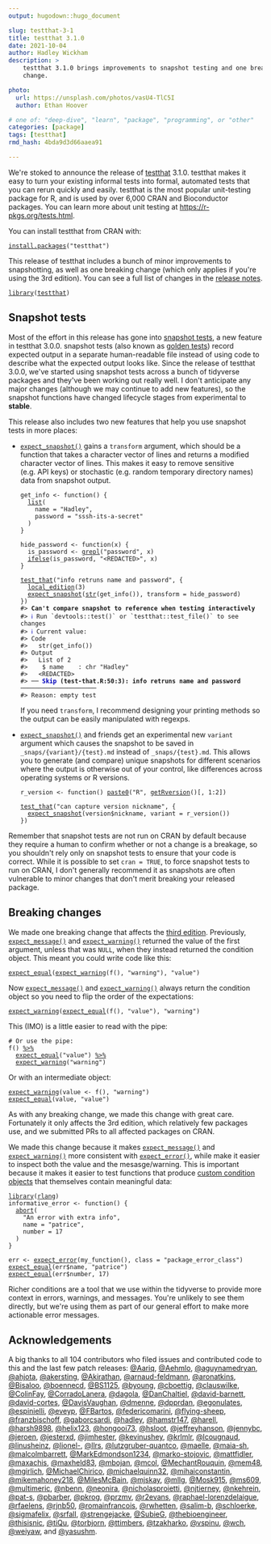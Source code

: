 ```yaml
---
output: hugodown::hugo_document

slug: testthat-3-1
title: testthat 3.1.0
date: 2021-10-04
author: Hadley Wickham
description: >
    testthat 3.1.0 brings improvements to snapshot testing and one breaking
    change.

photo:
  url: https://unsplash.com/photos/vasU4-TlC5I
  author: Ethan Hoover

# one of: "deep-dive", "learn", "package", "programming", or "other"
categories: [package] 
tags: [testthat]
rmd_hash: 4bda9d3d66aaea91

---
```


<!--
TODO:
* [x] Look over / edit the post's title in the yaml
* [x] Edit (or delete) the description; note this appears in the Twitter card
* [x] Pick category and tags (see existing with [`hugodown::tidy_show_meta()`](https://rdrr.io/pkg/hugodown/man/use_tidy_post.html))
* [x] Find photo & update yaml metadata
* [x] Create `thumbnail-sq.jpg`; height and width should be equal
* [x] Create `thumbnail-wd.jpg`; width should be >5x height
* [x] [`hugodown::use_tidy_thumbnails()`](https://rdrr.io/pkg/hugodown/man/use_tidy_post.html)
* [x] Add intro sentence, e.g. the standard tagline for the package
* [x] [`usethis::use_tidy_thanks()`](https://usethis.r-lib.org/reference/use_tidy_thanks.html)
-->

We're stoked to announce the release of [testthat](http://testthat.r-lib.org/) 3.1.0. testthat makes it easy to turn your existing informal tests into formal, automated tests that you can rerun quickly and easily. testthat is the most popular unit-testing package for R, and is used by over 6,000 CRAN and Bioconductor packages. You can learn more about unit testing at <https://r-pkgs.org/tests.html>.

You can install testthat from CRAN with:

<div class="highlight">

<pre class='chroma'><code class='language-r' data-lang='r'><span class='nf'><a href='https://rdrr.io/r/utils/install.packages.html'>install.packages</a></span><span class='o'>(</span><span class='s'>"testthat"</span><span class='o'>)</span></code></pre>

</div>

This release of testthat includes a bunch of minor improvements to snapshotting, as well as one breaking change (which only applies if you're using the 3rd edition). You can see a full list of changes in the [release notes](https://github.com/r-lib/testthat/blob/master/NEWS.md).

<div class="highlight">

<pre class='chroma'><code class='language-r' data-lang='r'><span class='kr'><a href='https://rdrr.io/r/base/library.html'>library</a></span><span class='o'>(</span><span class='nv'><a href='https://testthat.r-lib.org'>testthat</a></span><span class='o'>)</span></code></pre>

</div>

## Snapshot tests

Most of the effort in this release has gone into [snapshot tests](https://testthat.r-lib.org/articles/snapshotting.html), a new feature in testthat 3.0.0. snapshot tests (also known as [golden tests](https://ro-che.info/articles/2017-12-04-golden-tests)) record expected output in a separate human-readable file instead of using code to describe what the expected output looks like. Since the release of testthat 3.0.0, we've started using snapshot tests across a bunch of tidyverse packages and they've been working out really well. I don't anticipate any major changes (although we may continue to add new features), so the snapshot functions have changed lifecycle stages from experimental to **stable**.

This release also includes two new features that help you use snapshot tests in more places:

-   [`expect_snapshot()`](https://testthat.r-lib.org/reference/expect_snapshot.html) gains a `transform` argument, which should be a function that takes a character vector of lines and returns a modified character vector of lines. This makes it easy to remove sensitive (e.g. API keys) or stochastic (e.g. random temporary directory names) data from snapshot output.

    <div class="highlight">

    <pre class='chroma'><code class='language-r' data-lang='r'><span class='nv'>get_info</span> <span class='o'>&lt;-</span> <span class='kr'>function</span><span class='o'>(</span><span class='o'>)</span> <span class='o'>&#123;</span>
      <span class='nf'><a href='https://rdrr.io/r/base/list.html'>list</a></span><span class='o'>(</span>
        name <span class='o'>=</span> <span class='s'>"Hadley"</span>, 
        password <span class='o'>=</span> <span class='s'>"sssh-its-a-secret"</span>
      <span class='o'>)</span>
    <span class='o'>&#125;</span>

    <span class='nv'>hide_password</span> <span class='o'>&lt;-</span> <span class='kr'>function</span><span class='o'>(</span><span class='nv'>x</span><span class='o'>)</span> <span class='o'>&#123;</span>
      <span class='nv'>is_password</span> <span class='o'>&lt;-</span> <span class='nf'><a href='https://rdrr.io/r/base/grep.html'>grepl</a></span><span class='o'>(</span><span class='s'>"password"</span>, <span class='nv'>x</span><span class='o'>)</span>
      <span class='nf'><a href='https://rdrr.io/r/base/ifelse.html'>ifelse</a></span><span class='o'>(</span><span class='nv'>is_password</span>, <span class='s'>"&lt;REDACTED&gt;"</span>, <span class='nv'>x</span><span class='o'>)</span>
    <span class='o'>&#125;</span>

    <span class='nf'><a href='https://testthat.r-lib.org/reference/test_that.html'>test_that</a></span><span class='o'>(</span><span class='s'>"info retruns name and password"</span>, <span class='o'>&#123;</span>
      <span class='nf'><a href='https://testthat.r-lib.org/reference/local_edition.html'>local_edition</a></span><span class='o'>(</span><span class='m'>3</span><span class='o'>)</span>
      <span class='nf'><a href='https://testthat.r-lib.org/reference/expect_snapshot.html'>expect_snapshot</a></span><span class='o'>(</span><span class='nf'><a href='https://rdrr.io/r/utils/str.html'>str</a></span><span class='o'>(</span><span class='nf'>get_info</span><span class='o'>(</span><span class='o'>)</span><span class='o'>)</span>, transform <span class='o'>=</span> <span class='nv'>hide_password</span><span class='o'>)</span>
    <span class='o'>&#125;</span><span class='o'>)</span>
    <span class='c'>#&gt; <span style='font-weight: bold;'>Can't compare snapshot to reference when testing interactively</span></span>
    <span class='c'>#&gt; <span style='color: #0000BB;'>ℹ</span> Run `devtools::test()` or `testthat::test_file()` to see changes</span>
    <span class='c'>#&gt; <span style='color: #0000BB;'>ℹ</span> Current value:</span>
    <span class='c'>#&gt; Code</span>
    <span class='c'>#&gt;   str(get_info())</span>
    <span class='c'>#&gt; Output</span>
    <span class='c'>#&gt;   List of 2</span>
    <span class='c'>#&gt;    $ name    : chr "Hadley"</span>
    <span class='c'>#&gt;   &lt;REDACTED&gt;</span>
    <span class='c'>#&gt; ── <span style='color: #0000BB; font-weight: bold;'>Skip</span><span style='font-weight: bold;'> (test-that.R:50:3): info retruns name and password</span> ─────────────────────</span>
    <span class='c'>#&gt; Reason: empty test</span></code></pre>

    </div>

    If you need `transform`, I recommend designing your printing methods so the output can be easily manipulated with regexps.

-   [`expect_snapshot()`](https://testthat.r-lib.org/reference/expect_snapshot.html) and friends get an experimental new `variant` argument which causes the snapshot to be saved in `_snaps/{variant}/{test}.md` instead of `_snaps/{test}.md`. This allows you to generate (and compare) unique snapshots for different scenarios where the output is otherwise out of your control, like differences across operating systems or R versions.

    <div class="highlight">

    <pre class='chroma'><code class='language-r' data-lang='r'><span class='nv'>r_version</span> <span class='o'>&lt;-</span> <span class='kr'>function</span><span class='o'>(</span><span class='o'>)</span> <span class='nf'><a href='https://rdrr.io/r/base/paste.html'>paste0</a></span><span class='o'>(</span><span class='s'>"R"</span>, <span class='nf'><a href='https://rdrr.io/r/base/numeric_version.html'>getRversion</a></span><span class='o'>(</span><span class='o'>)</span><span class='o'>[</span>, <span class='m'>1</span><span class='o'>:</span><span class='m'>2</span><span class='o'>]</span><span class='o'>)</span>

    <span class='nf'><a href='https://testthat.r-lib.org/reference/test_that.html'>test_that</a></span><span class='o'>(</span><span class='s'>"can capture version nickname"</span>, <span class='o'>&#123;</span>
      <span class='nf'><a href='https://testthat.r-lib.org/reference/expect_snapshot.html'>expect_snapshot</a></span><span class='o'>(</span><span class='nv'>version</span><span class='o'>$</span><span class='nv'>nickname</span>, variant <span class='o'>=</span> <span class='nf'>r_version</span><span class='o'>(</span><span class='o'>)</span><span class='o'>)</span>
    <span class='o'>&#125;</span><span class='o'>)</span></code></pre>

    </div>

Remember that snapshot tests are not run on CRAN by default because they require a human to confirm whether or not a change is a breakage, so you shouldn't rely only on snapshot tests to ensure that your code is correct. While it is possible to set `cran = TRUE`, to force snapshot tests to run on CRAN, I don't generally recommend it as snapshots are often vulnerable to minor changes that don't merit breaking your released package.

## Breaking changes

We made one breaking change that affects the [third edition](https://testthat.r-lib.org/articles/third-edition.html). Previously, [`expect_message()`](https://testthat.r-lib.org/reference/expect_error.html) and [`expect_warning()`](https://testthat.r-lib.org/reference/expect_error.html) returned the value of the first argument, unless that was `NULL`, when they instead returned the condition object. This meant you could write code like this:

<div class="highlight">

<pre class='chroma'><code class='language-r' data-lang='r'><span class='nf'><a href='https://testthat.r-lib.org/reference/equality-expectations.html'>expect_equal</a></span><span class='o'>(</span><span class='nf'><a href='https://testthat.r-lib.org/reference/expect_error.html'>expect_warning</a></span><span class='o'>(</span><span class='nf'>f</span><span class='o'>(</span><span class='o'>)</span>, <span class='s'>"warning"</span><span class='o'>)</span>, <span class='s'>"value"</span><span class='o'>)</span></code></pre>

</div>

Now [`expect_message()`](https://testthat.r-lib.org/reference/expect_error.html) and [`expect_warning()`](https://testthat.r-lib.org/reference/expect_error.html) always return the condition object so you need to flip the order of the expectations:

<div class="highlight">

<pre class='chroma'><code class='language-r' data-lang='r'><span class='nf'><a href='https://testthat.r-lib.org/reference/expect_error.html'>expect_warning</a></span><span class='o'>(</span><span class='nf'><a href='https://testthat.r-lib.org/reference/equality-expectations.html'>expect_equal</a></span><span class='o'>(</span><span class='nf'>f</span><span class='o'>(</span><span class='o'>)</span>, <span class='s'>"value"</span><span class='o'>)</span>, <span class='s'>"warning"</span><span class='o'>)</span></code></pre>

</div>

This (IMO) is a little easier to read with the pipe:

<div class="highlight">

<pre class='chroma'><code class='language-r' data-lang='r'><span class='c'># Or use the pipe:</span>
<span class='nf'>f</span><span class='o'>(</span><span class='o'>)</span> <span class='o'><a href='https://magrittr.tidyverse.org/reference/pipe.html'>%&gt;%</a></span> 
  <span class='nf'><a href='https://testthat.r-lib.org/reference/equality-expectations.html'>expect_equal</a></span><span class='o'>(</span><span class='s'>"value"</span><span class='o'>)</span> <span class='o'><a href='https://magrittr.tidyverse.org/reference/pipe.html'>%&gt;%</a></span> 
  <span class='nf'><a href='https://testthat.r-lib.org/reference/expect_error.html'>expect_warning</a></span><span class='o'>(</span><span class='s'>"warning"</span><span class='o'>)</span></code></pre>

</div>

Or with an intermediate object:

<div class="highlight">

<pre class='chroma'><code class='language-r' data-lang='r'><span class='nf'><a href='https://testthat.r-lib.org/reference/expect_error.html'>expect_warning</a></span><span class='o'>(</span><span class='nv'>value</span> <span class='o'>&lt;-</span> <span class='nf'>f</span><span class='o'>(</span><span class='o'>)</span>, <span class='s'>"warning"</span><span class='o'>)</span>
<span class='nf'><a href='https://testthat.r-lib.org/reference/equality-expectations.html'>expect_equal</a></span><span class='o'>(</span><span class='nv'>value</span>, <span class='s'>"value"</span><span class='o'>)</span></code></pre>

</div>

As with any breaking change, we made this change with great care. Fortunately it only affects the 3rd edition, which relatively few packages use, and we submitted PRs to all affected packages on CRAN.

We made this change because it makes [`expect_message()`](https://testthat.r-lib.org/reference/expect_error.html) and [`expect_warning()`](https://testthat.r-lib.org/reference/expect_error.html) more consistent with [`expect_error()`](https://testthat.r-lib.org/reference/expect_error.html), while make it easier to inspect both the value and the mesasge/warning. This is important because it makes it easier to test functions that produce [custom condition objects](https://adv-r.hadley.nz/conditions.html#custom-conditions) that themselves contain meaningful data:

<div class="highlight">

<pre class='chroma'><code class='language-r' data-lang='r'><span class='kr'><a href='https://rdrr.io/r/base/library.html'>library</a></span><span class='o'>(</span><span class='nv'><a href='https://rlang.r-lib.org'>rlang</a></span><span class='o'>)</span>
<span class='nv'>informative_error</span> <span class='o'>&lt;-</span> <span class='kr'>function</span><span class='o'>(</span><span class='o'>)</span> <span class='o'>&#123;</span>
  <span class='nf'><a href='https://rlang.r-lib.org/reference/abort.html'>abort</a></span><span class='o'>(</span>
    <span class='s'>"An error with extra info"</span>,
    name <span class='o'>=</span> <span class='s'>"patrice"</span>,
    number <span class='o'>=</span> <span class='m'>17</span>
  <span class='o'>)</span>
<span class='o'>&#125;</span>

<span class='nv'>err</span> <span class='o'>&lt;-</span> <span class='nf'><a href='https://testthat.r-lib.org/reference/expect_error.html'>expect_error</a></span><span class='o'>(</span><span class='nf'>my_function</span><span class='o'>(</span><span class='o'>)</span>, class <span class='o'>=</span> <span class='s'>"package_error_class"</span><span class='o'>)</span>
<span class='nf'><a href='https://testthat.r-lib.org/reference/equality-expectations.html'>expect_equal</a></span><span class='o'>(</span><span class='nv'>err</span><span class='o'>$</span><span class='nv'>name</span>, <span class='s'>"patrice"</span><span class='o'>)</span>
<span class='nf'><a href='https://testthat.r-lib.org/reference/equality-expectations.html'>expect_equal</a></span><span class='o'>(</span><span class='nv'>err</span><span class='o'>$</span><span class='nv'>number</span>, <span class='m'>17</span><span class='o'>)</span></code></pre>

</div>

Richer conditions are a tool that we use within the tidyverse to provide more context in errors, warnings, and messages. You're unlikely to see them directly, but we're using them as part of our general effort to make more actionable error messages.

## Acknowledgements

A big thanks to all 104 contributors who filed issues and contributed code to this and the last few patch releases: [@Aariq](https://github.com/Aariq), [@Aehmlo](https://github.com/Aehmlo), [@aguynamedryan](https://github.com/aguynamedryan), [@ahjota](https://github.com/ahjota), [@akersting](https://github.com/akersting), [@Akirathan](https://github.com/Akirathan), [@arnaud-feldmann](https://github.com/arnaud-feldmann), [@aronatkins](https://github.com/aronatkins), [@Bisaloo](https://github.com/Bisaloo), [@boennecd](https://github.com/boennecd), [@BS1125](https://github.com/BS1125), [@byoung](https://github.com/byoung), [@cboettig](https://github.com/cboettig), [@clauswilke](https://github.com/clauswilke), [@ColinFay](https://github.com/ColinFay), [@CorradoLanera](https://github.com/CorradoLanera), [@dagola](https://github.com/dagola), [@DanChaltiel](https://github.com/DanChaltiel), [@david-barnett](https://github.com/david-barnett), [@david-cortes](https://github.com/david-cortes), [@DavisVaughan](https://github.com/DavisVaughan), [@dmenne](https://github.com/dmenne), [@dpprdan](https://github.com/dpprdan), [@egonulates](https://github.com/egonulates), [@espinielli](https://github.com/espinielli), [@eveyp](https://github.com/eveyp), [@FBartos](https://github.com/FBartos), [@federicomarini](https://github.com/federicomarini), [@flying-sheep](https://github.com/flying-sheep), [@franzbischoff](https://github.com/franzbischoff), [@gaborcsardi](https://github.com/gaborcsardi), [@hadley](https://github.com/hadley), [@hamstr147](https://github.com/hamstr147), [@harell](https://github.com/harell), [@harsh9898](https://github.com/harsh9898), [@helix123](https://github.com/helix123), [@hongooi73](https://github.com/hongooi73), [@hsloot](https://github.com/hsloot), [@jeffreyhanson](https://github.com/jeffreyhanson), [@jennybc](https://github.com/jennybc), [@jeroen](https://github.com/jeroen), [@jesterxd](https://github.com/jesterxd), [@jimhester](https://github.com/jimhester), [@kevinushey](https://github.com/kevinushey), [@krlmlr](https://github.com/krlmlr), [@lcougnaud](https://github.com/lcougnaud), [@linusheinz](https://github.com/linusheinz), [@lionel-](https://github.com/lionel-), [@llrs](https://github.com/llrs), [@lutzgruber-quantco](https://github.com/lutzgruber-quantco), [@maelle](https://github.com/maelle), [@maia-sh](https://github.com/maia-sh), [@malcolmbarrett](https://github.com/malcolmbarrett), [@MarkEdmondson1234](https://github.com/MarkEdmondson1234), [@marko-stojovic](https://github.com/marko-stojovic), [@mattfidler](https://github.com/mattfidler), [@maxachis](https://github.com/maxachis), [@maxheld83](https://github.com/maxheld83), [@mbojan](https://github.com/mbojan), [@mcol](https://github.com/mcol), [@MechantRouquin](https://github.com/MechantRouquin), [@mem48](https://github.com/mem48), [@mgirlich](https://github.com/mgirlich), [@MichaelChirico](https://github.com/MichaelChirico), [@michaelquinn32](https://github.com/michaelquinn32), [@mihaiconstantin](https://github.com/mihaiconstantin), [@mikemahoney218](https://github.com/mikemahoney218), [@MilesMcBain](https://github.com/MilesMcBain), [@mjskay](https://github.com/mjskay), [@mllg](https://github.com/mllg), [@Mosk915](https://github.com/Mosk915), [@ms609](https://github.com/ms609), [@multimeric](https://github.com/multimeric), [@nbenn](https://github.com/nbenn), [@neonira](https://github.com/neonira), [@nicholasproietti](https://github.com/nicholasproietti), [@njtierney](https://github.com/njtierney), [@nkehrein](https://github.com/nkehrein), [@pat-s](https://github.com/pat-s), [@pbarber](https://github.com/pbarber), [@pkrog](https://github.com/pkrog), [@przmv](https://github.com/przmv), [@r2evans](https://github.com/r2evans), [@raphael-lorenzdelaigue](https://github.com/raphael-lorenzdelaigue), [@rfaelens](https://github.com/rfaelens), [@rjnb50](https://github.com/rjnb50), [@romainfrancois](https://github.com/romainfrancois), [@rwhetten](https://github.com/rwhetten), [@salim-b](https://github.com/salim-b), [@schloerke](https://github.com/schloerke), [@sigmafelix](https://github.com/sigmafelix), [@srfall](https://github.com/srfall), [@strengejacke](https://github.com/strengejacke), [@SubieG](https://github.com/SubieG), [@thebioengineer](https://github.com/thebioengineer), [@thisisnic](https://github.com/thisisnic), [@tiQu](https://github.com/tiQu), [@torbjorn](https://github.com/torbjorn), [@ttimbers](https://github.com/ttimbers), [@tzakharko](https://github.com/tzakharko), [@vspinu](https://github.com/vspinu), [@wch](https://github.com/wch), [@weiyaw](https://github.com/weiyaw), and [@yasushm](https://github.com/yasushm).

